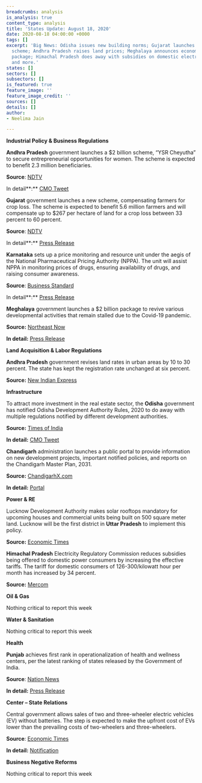 ```yaml
---
breadcrumbs: analysis
is_analysis: true
content_type: analysis
title: 'States Update: August 18, 2020'
date: 2020-08-18 04:00:00 +0000
tags: []
excerpt: 'Big News: Odisha issues new building norms; Gujarat launches crop insurance
  scheme; Andhra Pradesh raises land prices; Meghalaya announces economic revival
  package; Himachal Pradesh does away with subsidies on domestic electricity tariff;
  and more.'
states: []
sectors: []
subsectors: []
is_featured: true
feature_image: ''
feature_image_credit: ''
sources: []
details: []
author:
- Neelima Jain

---
```

**Industrial Policy & Business Regulations**

**Andhra Pradesh** government launches a $2 billion scheme, “YSR Cheyutha” to secure entrepreneurial opportunities for women. The scheme is expected to benefit 2.3 million beneficiaries.

**Source**: [NDTV](https://www.ndtv.com/top-stories/andhra-pradesh-chief-minister-ys-jagan-mohan-reddy-launches-rs-17-000-crore-scheme-to-empower-women-2278552)

In detail**:** [CMO Tweet](https://twitter.com/AndhraPradeshCM/status/1293435743914692610?s=20)

**Gujarat** government launches a new scheme, compensating farmers for crop loss. The scheme is expected to benefit 5.6 million farmers and will compensate up to $267 per hectare of land for a crop loss between 33 percent to 60 percent.

**Source**: [NDTV](https://www.ndtv.com/india-news/gujarat-government-launches-new-scheme-to-compensate-farmers-for-crop-loss-2277151)

In detail**:** [Press Release](https://gujaratinformation.net/article/?id=MTk0NDY=)

**Karnataka** sets up a price monitoring and resource unit under the aegis of the National Pharmaceutical Pricing Authority (NPPA). The unit will assist NPPA in monitoring prices of drugs, ensuring availability of drugs, and raising consumer awareness.

**Source**: [Business Standard](https://www.business-standard.com/article/economy-policy/drug-price-monitoring-unit-set-up-in-karnataka-under-aegis-of-nppa-120081301864_1.html)

In detail**:** [Press Release](https://pib.gov.in/PressReleasePage.aspx?PRID=1645545)

**Meghalaya** government launches a $2 billion package to revive various developmental activities that remain stalled due to the Covid-19 pandemic.

**Source:** [Northeast Now](https://www.newindianexpress.com/nation/2020/aug/15/meghalaya-launches-programme-to-revive-activities-stalled-due-to-covid-outbreak-2183864.html)

**In detail:** [Press Release](https://meghalaya.gov.in/sites/default/files/press_release/Independence_Day_2020_CM_Speech.pdf)

**Land Acquisition & Labor Regulations**

**Andhra Pradesh** government revises land rates in urban areas by 10 to 30 percent. The state has kept the registration rate unchanged at six percent.

**Source:** [New Indian Express](https://www.newindianexpress.com/states/andhra-pradesh/2020/aug/11/andhra-pradesh-government-enhances-land-value-in-urban-areas-eyes-additional-revenue-2181851.html)

**Infrastructure**

To attract more investment in the real estate sector, the **Odisha** government has notified Odisha Development Authority Rules, 2020 to do away with multiple regulations notified by different development authorities.

**Source:** [Times of India](https://timesofindia.indiatimes.com/city/bhubaneswar/odisha-government-issues-new-building-rules-to-boost-covid-hit-real-estate-sector/articleshow/77548195.cms)

**In detail:** [CMO Tweet](https://twitter.com/CMO_Odisha/status/1294262142670053377?s=20)

**Chandigarh** administration launches a public portal to provide information on new development projects, important notified policies, and reports on the Chandigarh Master Plan, 2031.

**Source:** [ChandigarhX.com](https://chandigarhx.com/chandigarhdedicated-portal-for-info-on-developmental-work-launched/)

**In detail:** [Portal](https://urbanplanning.chd.gov.in/)

**Power & RE**

Lucknow Development Authority makes solar rooftops mandatory for upcoming houses and commercial units being built on 500 square meter land. Lucknow will be the first district in **Uttar Pradesh** to implement this policy.

**Source:** [Economic Times](https://energy.economictimes.indiatimes.com/news/renewable/lucknow-solar-rooftops-must-for-upcoming-houses-on-500sqm/77496017)

**Himachal Pradesh** Electricity Regulatory Commission reduces subsidies being offered to domestic power consumers by increasing the effective tariffs. The tariff for domestic consumers of 126-300/kilowatt hour per month has increased by 34 percent.

**Source:** [Mercom](https://mercomindia.com/himachal-pradesh-reduces-subsidies/)

**Oil & Gas**

Nothing critical to report this week

**Water & Sanitation**

Nothing critical to report this week

**Health**

**Punjab** achieves first rank in operationalization of health and wellness centers, per the latest ranking of states released by the Government of India.

**Source**: [Nation News](https://nationnews.in/punjab-achieves-1st-rank-in-operationalisation-of-hwcs-balbir-singh-sidhu/)

**In detail:** [Press Release](http://diprpunjab.gov.in/?q=content/punjab-achieves-1st-rank-operationalisation-hwcs-balbir-singh-sidhu)

**Center – State Relations**

Central government allows sales of two and three-wheeler electric vehicles (EV) without batteries. The step is expected to make the upfront cost of EVs lower than the prevailing costs of two-wheelers and three-wheelers.

**Source**: [Economic Times](https://energy.economictimes.indiatimes.com/news/power/govt-allows-sale-and-registration-of-evs-without-batteries-move-likely-to-push-battery-swapping/77516077)

**In detail:** [Notification](https://twitter.com/MORTHIndia/status/1293562252813979651?s=20)

**Business Negative Reforms**

Nothing critical to report this week